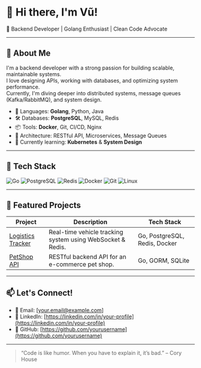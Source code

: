 # 👋 Hi there, I'm Vũ!

🎯 Backend Developer | Golang Enthusiast | Clean Code Advocate

---

## 🚀 About Me

I'm a backend developer with a strong passion for building scalable, maintainable systems.  
I love designing APIs, working with databases, and optimizing system performance.  
Currently, I'm diving deeper into distributed systems, message queues (Kafka/RabbitMQ), and system design.

- 🔧 Languages: **Golang**, Python, Java
- 🛠️ Databases: **PostgreSQL**, MySQL, Redis
- 📦 Tools: **Docker**, Git, CI/CD, Nginx
- 🧩 Architecture: RESTful API, Microservices, Message Queues
- 🌱 Currently learning: **Kubernetes** & **System Design**

---

## 🧰 Tech Stack

![Go](https://img.shields.io/badge/-Golang-00ADD8?style=flat&logo=go&logoColor=white)
![PostgreSQL](https://img.shields.io/badge/-PostgreSQL-336791?style=flat&logo=postgresql&logoColor=white)
![Redis](https://img.shields.io/badge/-Redis-DC382D?style=flat&logo=redis&logoColor=white)
![Docker](https://img.shields.io/badge/-Docker-2496ED?style=flat&logo=docker&logoColor=white)
![Git](https://img.shields.io/badge/-Git-F05032?style=flat&logo=git&logoColor=white)
![Linux](https://img.shields.io/badge/-Linux-FCC624?style=flat&logo=linux&logoColor=black)

---

## 📂 Featured Projects

| Project | Description | Tech Stack |
|--------|-------------|------------|
| [Logistics Tracker](https://github.com/yourusername/logistics-tracker) | Real-time vehicle tracking system using WebSocket & Redis. | Go, PostgreSQL, Redis, Docker |
| [PetShop API](https://github.com/yourusername/petshop-api) | RESTful backend API for an e-commerce pet shop. | Go, GORM, SQLite |

---

## 📫 Let's Connect!

- 📧 Email: [your.email@example.com]
- 💼 LinkedIn: [https://linkedin.com/in/your-profile](https://linkedin.com/in/your-profile)
- 🐙 GitHub: [https://github.com/yourusername](https://github.com/yourusername)

---

> “Code is like humor. When you have to explain it, it’s bad.” – Cory House

